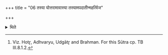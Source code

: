 +++
title = "06 तस्या योत्तरामावास्या तस्यामपदातीन्महर्त्विज"

+++

<details><summary>थिते</summary>

6. On the New-Moon-day which follows it, they (the officers of the king) bring the great priests[^1] not being walking on their feet (i.e. sitting on chariots or elephants).  

[^1]: Viz. Hotr̥, Adhvaryu, Udgātr̥ and Brahman. For this Sūtra cp. TB III.8.1.2.  
</details>
